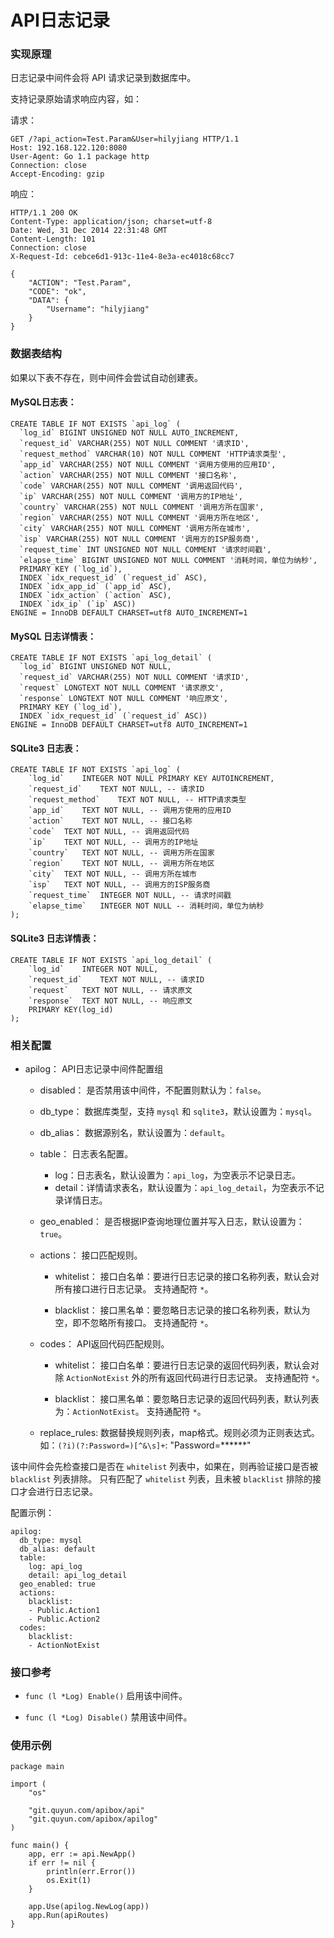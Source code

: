 API日志记录
===========

### 实现原理

日志记录中间件会将 API 请求记录到数据库中。

支持记录原始请求响应内容，如：

请求：

	GET /?api_action=Test.Param&User=hilyjiang HTTP/1.1
	Host: 192.168.122.120:8080
	User-Agent: Go 1.1 package http
	Connection: close
	Accept-Encoding: gzip

响应：

	HTTP/1.1 200 OK
	Content-Type: application/json; charset=utf-8
	Date: Wed, 31 Dec 2014 22:31:48 GMT
	Content-Length: 101
	Connection: close
	X-Request-Id: cebce6d1-913c-11e4-8e3a-ec4018c68cc7
	
	{
	    "ACTION": "Test.Param",
	    "CODE": "ok",
	    "DATA": {
	        "Username": "hilyjiang"
	    }
	}

### 数据表结构

如果以下表不存在，则中间件会尝试自动创建表。

#### MySQL日志表：

	CREATE TABLE IF NOT EXISTS `api_log` (
	  `log_id` BIGINT UNSIGNED NOT NULL AUTO_INCREMENT,
	  `request_id` VARCHAR(255) NOT NULL COMMENT '请求ID',
	  `request_method` VARCHAR(10) NOT NULL COMMENT 'HTTP请求类型',
	  `app_id` VARCHAR(255) NOT NULL COMMENT '调用方使用的应用ID',
	  `action` VARCHAR(255) NOT NULL COMMENT '接口名称',
	  `code` VARCHAR(255) NOT NULL COMMENT '调用返回代码',
	  `ip` VARCHAR(255) NOT NULL COMMENT '调用方的IP地址',
	  `country` VARCHAR(255) NOT NULL COMMENT '调用方所在国家',
	  `region` VARCHAR(255) NOT NULL COMMENT '调用方所在地区',
	  `city` VARCHAR(255) NOT NULL COMMENT '调用方所在城市',
	  `isp` VARCHAR(255) NOT NULL COMMENT '调用方的ISP服务商',
	  `request_time` INT UNSIGNED NOT NULL COMMENT '请求时间戳',
	  `elapse_time` BIGINT UNSIGNED NOT NULL COMMENT '消耗时间，单位为纳秒',
	  PRIMARY KEY (`log_id`),
	  INDEX `idx_request_id` (`request_id` ASC),
	  INDEX `idx_app_id` (`app_id` ASC),
	  INDEX `idx_action` (`action` ASC),
	  INDEX `idx_ip` (`ip` ASC))
	ENGINE = InnoDB DEFAULT CHARSET=utf8 AUTO_INCREMENT=1

#### MySQL 日志详情表：

	CREATE TABLE IF NOT EXISTS `api_log_detail` (
	  `log_id` BIGINT UNSIGNED NOT NULL,
	  `request_id` VARCHAR(255) NOT NULL COMMENT '请求ID',
	  `request` LONGTEXT NOT NULL COMMENT '请求原文',
	  `response` LONGTEXT NOT NULL COMMENT '响应原文',
	  PRIMARY KEY (`log_id`),
	  INDEX `idx_request_id` (`request_id` ASC))
	ENGINE = InnoDB DEFAULT CHARSET=utf8 AUTO_INCREMENT=1

#### SQLite3 日志表：

	CREATE TABLE IF NOT EXISTS `api_log` (
		`log_id`	INTEGER NOT NULL PRIMARY KEY AUTOINCREMENT,
		`request_id`	TEXT NOT NULL, -- 请求ID
		`request_method`	TEXT NOT NULL, -- HTTP请求类型
		`app_id`	TEXT NOT NULL, -- 调用方使用的应用ID
		`action`	TEXT NOT NULL, -- 接口名称
		`code`	TEXT NOT NULL, -- 调用返回代码
		`ip`	TEXT NOT NULL, -- 调用方的IP地址
		`country`	TEXT NOT NULL, -- 调用方所在国家
		`region`	TEXT NOT NULL, -- 调用方所在地区
		`city`	TEXT NOT NULL, -- 调用方所在城市
		`isp`	TEXT NOT NULL, -- 调用方的ISP服务商
		`request_time`	INTEGER NOT NULL, -- 请求时间戳
		`elapse_time`	INTEGER NOT NULL -- 消耗时间，单位为纳秒
	);

#### SQLite3 日志详情表：

	CREATE TABLE IF NOT EXISTS `api_log_detail` (
		`log_id`	INTEGER NOT NULL,
		`request_id`	TEXT NOT NULL, -- 请求ID
		`request`	TEXT NOT NULL, -- 请求原文
		`response`	TEXT NOT NULL, -- 响应原文
		PRIMARY KEY(log_id)
	);

### 相关配置

- apilog：
  API日志记录中间件配置组

  - disabled：
    是否禁用该中间件，不配置则默认为：`false`。

  - db_type：
    数据库类型，支持 `mysql` 和 `sqlite3`，默认设置为：`mysql`。

  - db_alias：
    数据源别名，默认设置为：`default`。

  - table：
    日志表名配置。

     - log：日志表名，默认设置为：`api_log`，为空表示不记录日志。
     - detail：详情请求表名，默认设置为：`api_log_detail`，为空表示不记录详情日志。
 
  - geo_enabled：
	是否根据IP查询地理位置并写入日志，默认设置为：`true`。

  - actions：
    接口匹配规则。

     - whitelist：
        接口白名单：要进行日志记录的接口名称列表，默认会对所有接口进行日志记录。
        支持通配符 `*`。

     - blacklist：
        接口黑名单：要忽略日志记录的接口名称列表，默认为空，即不忽略所有接口。
        支持通配符 `*`。
         
  - codes：
    API返回代码匹配规则。
      
     - whitelist：
        接口白名单：要进行日志记录的返回代码列表，默认会对除 `ActionNotExist` 外的所有返回代码进行日志记录。
        支持通配符 `*`。

     - blacklist：
        接口黑名单：要忽略日志记录的返回代码列表，默认列表为：`ActionNotExist`。
        支持通配符 `*`。

  - replace_rules:
    数据替换规则列表，map格式。规则必须为正则表达式。
    如：`(?i)(?:Password=)[^&\s]+`: "Password=******"

该中间件会先检查接口是否在 `whitelist` 列表中，如果在，则再验证接口是否被  `blacklist` 列表排除。
只有匹配了 `whitelist` 列表，且未被 `blacklist` 排除的接口才会进行日志记录。

配置示例：

	apilog:
	  db_type: mysql
	  db_alias: default
	  table:
	    log: api_log
	    detail: api_log_detail
	  geo_enabled: true
	  actions:
	    blacklist:
	    - Public.Action1
	    - Public.Action2
	  codes:
	    blacklist:
	    - ActionNotExist

### 接口参考

- `func (l *Log) Enable()`
  启用该中间件。

- `func (l *Log) Disable()`
  禁用该中间件。

### 使用示例

    package main
    
    import (
    	"os"
    
    	"git.quyun.com/apibox/api"
    	"git.quyun.com/apibox/apilog"
    )
    
    func main() {
    	app, err := api.NewApp()
    	if err != nil {
    		println(err.Error())
    		os.Exit(1)
    	}
    
    	app.Use(apilog.NewLog(app))
    	app.Run(apiRoutes)
    }
